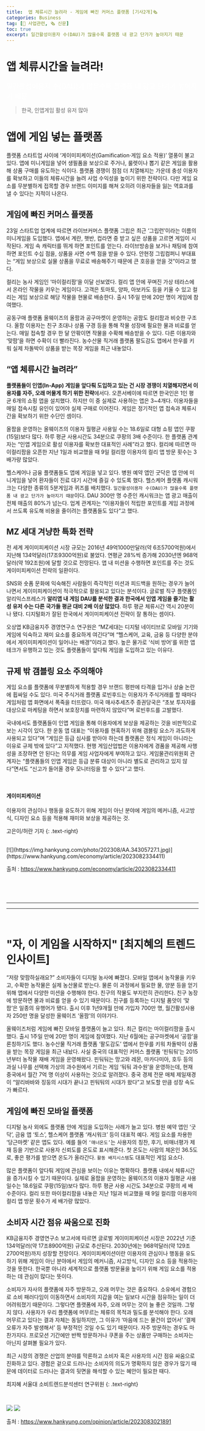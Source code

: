 ```yaml
---
title:  앱 체류시간 늘려라 - 게임에 빠진 커머스 플랫폼 [기사2개]🗞️
categories: Business
tag: [🦅 사업관련, 🗞️ 신문]
toc: true
excerpt: 일간활성이용자 수(DAU)가 많을수록 플랫폼 내 광고 단가가 높아지기 때문
--- 
```


<div class="notice--danger">
<h1>앱 체류시간을 늘려라!</h1>
<font size="4em" color="white">
일간활성이용자 수(DAU)가 많을수록 플랫폼 내 광고 단가가 높아지기 때문
</font>
</div>

> 한국, 인앱게임 활성 유저 많아

# 앱에 게임 넣는 플랫폼

플랫폼 스타트업 사이에 ‘게이미피케이션(Gamification·게임 요소 적용)’ 열풍이 불고 있다. 앱에 미니게임을 넣어 생필품을 보상으로 주거나, 룰렛이나 뽑기 같은 게임을 활용해 상품 구매를 유도하는 식이다. 플랫폼 경쟁이 점점 더 치열해지는 가운데 충성 이용자를 확보하고 이들의 체류시간을 늘려 사업 수익성을 높이기 위한 전략이다. 다만 게임 요소를 무분별하게 접목할 경우 브랜드 이미지를 해쳐 오히려 이용자들을 잃는 역효과를 낼 수 있다는 지적이 나온다.

## 게임에 빠진 커머스 플랫폼

23일 스타트업 업계에 따르면 라이브커머스 플랫폼 그립은 최근 ‘그립런’이라는 이름의 미니게임을 도입했다. 앱에서 계란, 햇반, 컵라면 중 받고 싶은 상품을 고르면 게임이 시작된다. 게임 속 캐릭터를 뛰게 하면 포인트를 얻는다. 라이브방송을 보거나 채팅에 참여하면 포인트 수십 점을, 상품을 사면 수백 점을 받을 수 있다. 안현정 그립컴퍼니 부대표는 “게임 보상으로 실물 상품을 무료로 배송해주기 때문에 큰 호응을 얻을 것”이라고 했다.

컬리는 농사 게임인 ‘마이컬리팜’을 이달 선보였다. 컬리 앱 안에 꾸며진 가상 테라스에서 온라인 작물을 키우는 게임이다. 고객은 토마토, 양파, 아보카도 등을 키울 수 있고 컬리는 게임 보상으로 해당 작물을 현물로 배송한다. 출시 1주일 만에 20만 명이 게임에 참여했다.

공동구매 플랫폼 올웨이즈의 올팜과 공구마켓이 운영하는 공팜도 컬리팜과 비슷한 구조다. 올팜 이용자는 친구 초대나 상품 구경 등을 통해 작물 성장에 필요한 물과 비료를 얻는다. 매일 접속할 경우 한 달 안팎이면 작물을 수확해 배송받을 수 있다. 다른 이용자와 ‘맞팜’을 하면 수확이 더 빨라진다. 농수산물 직거래 플랫폼 팔도감도 앱에서 한우를 키워 실제 차돌박이 상품을 받는 목장 게임을 최근 내놓았다.

## “앱 체류시간 늘려라”

**플랫폼들이 인앱(In-App) 게임을 앞다퉈 도입하고 있는 건 시장 경쟁이 치열해지면서 이용자를 자주, 오래 머물게 하기 위한 전략**에서다. 오픈서베이에 따르면 한국인은 1인 평균 6개의 쇼핑 앱을 설치했다. 하지만 이 중 실제로 사용하는 앱은 3~4개다. 이용자들을 매일 접속시킬 유인이 있어야 실제 구매로 이어진다. 게임은 정기적인 앱 접속과 체류시간을 확보하기 위한 수단인 셈이다.

올팜을 운영하는 올웨이즈의 이용자 월평균 사용일 수는 18.6일로 대형 쇼핑 앱인 쿠팡(15일)보다 많다. 하루 평균 사용시간도 34분으로 쿠팡의 3배 수준이다. 한 플랫폼 관계자는 “인앱 게임으로 활성 이용자를 확보한 대표적인 사례”라고 했다. 컬리에 따르면 마이컬리팜을 오픈한 지난 1일과 비교했을 때 9일 컬리팜 이용자의 컬리 앱 방문 횟수는 3배가량 많았다.

헬스케어나 금융 플랫폼들도 앱에 게임을 넣고 있다. 병원 예약 앱인 굿닥은 앱 안에 미니게임을 넣어 환자들이 진료 대기 시간에 즐길 수 있도록 했다. 헬스케어 플랫폼 캐시워크는 다양한 종류의 5분게임과 퀴즈를 배치했다. `일간활성이용자 수(DAU)가 많을수록 플랫폼 내 광고 단가가 높아지기 때문`이다. DAU 300만 명 수준인 캐시워크는 앱 광고 매출이 전체 매출의 80%가 넘는다. 업계 관계자는 “이용자들이 적립한 포인트를 게임 과정에서 쓰도록 유도해 비용을 줄이려는 플랫폼들도 있다”고 했다.

## MZ 세대 겨냥한 특화 전략

전 세계 게이미피케이션 시장 규모는 2016년 49억1000만달러(약 6조5700억원)에서 지난해 134억달러(17조9300억원)로 불었다. 연평균 28%씩 증가해 2030년엔 968억달러(약 192조원)에 달할 것으로 전망된다. 앱 내 미션을 수행하면 포인트를 주는 것도 게이미피케이션 전략의 일환이다.

SNS와 숏폼 문화에 익숙해진 사람들이 즉각적인 미션과 피드백을 원하는 경우가 늘어나면서 게이미피케이션이 적극적으로 활용되고 있다는 분석이다. 글로벌 직구 플랫폼인 알리익스프레스가 **알리앱 내 게임 DAU를 분석한 결과 한국에서 인앱 게임을 즐기는 활성 유저 수는 다른 국가들 평균 대비 2배 이상 많았다**. 하루 평균 체류시간 역시 20분이나 됐다. 디지털화가 잘된 한국에서 게이미피케이션 전략이 잘 통하는 셈이다.

오상엽 KB금융지주 경영연구소 연구원은 “MZ세대는 디지털 네이티브로 모바일 기기와 게임에 익숙하고 재미 요소를 중요하게 여긴다”며 “헬스케어, 교육, 금융 등 다양한 분야에서 게이미피케이션이 일어나는 배경”이라고 했다. 높은 물가로 ‘식비 방어’를 위한 앱테크가 유행하고 있는 것도 플랫폼들이 앞다퉈 게임을 도입하고 있는 이유다.

## 규제 밖 갬블링 요소 주의해야

게임 요소를 플랫폼에 무분별하게 적용할 경우 브랜드 평판에 타격을 입거나 상술 논란에 휩싸일 수도 있다. 미국 주식거래 플랫폼 로빈후드는 이용자가 주식거래를 할 때마다 게임처럼 앱 화면에서 폭죽을 터뜨렸다. 미국 매사추세츠주 증권당국은 “초보 투자자를 대상으로 마케팅을 하면서 보호장치를 마련하지 않았다”며 로빈후드를 고발했다.

국내에서도 플랫폼들이 인앱 게임을 통해 이용자에게 보상을 제공하는 것을 비판적으로 보는 시각이 있다. 한 운동 앱 대표는 “이용자를 현혹하기 위해 갬블링 요소가 과도하게 사용되고 있다”며 “게임은 등급 심사를 받아야 하는데 플랫폼은 정식 게임이 아니라는 이유로 규제 밖에 있다”고 지적했다. 현행 게임산업법은 이용자에게 경품을 제공해 사행성을 조장하면 안 된다는 의무를 게임 사업자에게 부여하고 있다. 게임물관리위원회 관계자는 “플랫폼들의 인앱 게임은 등급 분류 대상이 아니라 별도로 관리하고 있지 않다”면서도 “신고가 들어올 경우 모니터링을 할 수 있다”고 했다.

<br>

<div class="notice--info">
<h4>게이미피케이션</h4>
이용자의 관심이나 행동을 유도하기 위해 게임이 아닌 분야에 게임의 메커니즘, 사고방식, 디자인 요소 등을 적용해 재미와 보상을 제공하는 것.
</div>


고은이/허란 기자
{: .text-right}

<br>
[![](https://img.hankyung.com/photo/202308/AA.34305727.1.jpg)](https://www.hankyung.com/economy/article/2023082334411)


출처 : <https://www.hankyung.com/economy/article/2023082334411>

<br><br><br>

---
---

<br>

# "자, 이 게임을 시작하지"  [최지혜의 트렌드 인사이트]

“저랑 맞팜하실래요?” 소비자들이 디지털 농사에 빠졌다. 모바일 앱에서 농작물을 키우고, 수확한 농작물은 실제 농산물로 받는다. 물론 이 과정에서 필요한 물, 양분 등을 얻기 위해 앱에서 다양한 미션을 수행해야 한다. 친구의 작물도 부지런히 관리한다. 친구 농장에 방문하면 물과 비료를 얻을 수 있기 때문이다. 친구를 등록하는 디지털 품앗이 ‘맞팜’은 일종의 유행어가 됐다. 출시 이후 1년9개월 만에 가입자 700만 명, 월간활성사용자 250만 명을 달성한 올웨이즈 ‘올팜’의 이야기다.

올웨이즈처럼 게임에 빠진 모바일 플랫폼이 늘고 있다. 최근 컬리는 마이컬리팜을 출시했다. 출시 1주일 만에 20만 명이 게임에 참여했다. 지난 6월에는 공구마켓에서 ‘공팜’을 론칭하기도 했다. 농수산물 직거래 플랫폼 ‘팔도감도’ 앱에서 한우를 키워 차돌박이 상품을 받는 목장 게임을 최근 내놨다. 사실 중국의 대표적인 커머스 플랫폼 ‘핀둬둬’는 2015년부터 농작물 재배 게임을 운영해왔다. 핀둬둬는 망고와 레몬, 마카다미아, 호두 등의 과실 나무를 선택해 가상의 과수원에서 기르는 게임 ‘둬둬 과수원’을 운영하는데, 현재 중국에서 월간 7억 명 이상이 사용하는 것으로 알려졌다. 중국 경제 전문 매체 제일재경이 “알리바바와 징둥의 시대가 끝나고 핀둬둬의 시대가 왔다”고 보도할 만큼 성장 속도가 빠르다.

## 게임에 빠진 모바일 플랫폼

디지털 농사 외에도 플랫폼 안에 게임을 도입하는 사례가 늘고 있다. 병원 예약 앱인 ‘굿닥’, 금융 앱 ‘토스’, 헬스케어 플랫폼 ‘캐시워크’ 등이 대표적 예다. 게임 요소를 차용한 ‘당근마켓’ 같은 앱도 있다. 예를 들어 `‘매너온도’`는 사용자의 칭찬, 후기, 비매너평가 제재 등을 기반으로 사용자 신뢰도를 온도로 표시해준다. 첫 온도는 사람의 체온인 36.5도로, 좋은 평가를 받으면 온도가 올라간다. `활동 배지시스템`도 대표적인 게임 요소다.

많은 플랫폼이 앞다퉈 게임에 관심을 보이는 이유는 명확하다. 플랫폼 내에서 체류시간을 증가시킬 수 있기 때문이다. 실제로 올팜을 운영하는 올웨이즈의 이용자 월평균 사용일수는 18.6일로 쿠팡(15일)보다 많다. 하루 평균 사용 시간도 34분으로 쿠팡의 세 배 수준이다. 컬리 또한 마이컬리팜을 내놓은 지난 1일과 비교했을 때 9일 컬리팜 이용자의 컬리 앱 방문 횟수가 세 배가량 많았다.

## 소비자 시간 점유 싸움으로 진화

KB금융지주 경영연구소 보고서에 따르면 글로벌 게이미피케이션 시장은 2022년 기준 134억달러(약 17조8900억원) 규모로 추산된다. 2030년에는 968억달러(약 129조2700억원)까지 성장할 전망이다. 게이미피케이션이란 이용자의 관심이나 행동을 유도하기 위해 게임이 아닌 분야에서 게임의 메커니즘, 사고방식, 디자인 요소 등을 적용하는 것을 뜻한다. 한국뿐 아니라 세계적으로 플랫폼 방문율을 높이기 위해 게임 요소를 적용하는 데 관심이 많다는 뜻이다.

소비자가 자사의 플랫폼에 자주 방문하고, 오래 머무는 것은 중요하다. 소유에서 경험으로 소비 패러다임이 이동하면서 소비자의 지갑을 여는 일보다 시간을 점유하는 일이 더 어려워졌기 때문이다. 그렇다면 플랫폼에 자주, 오래 머무는 것이 늘 좋은 것일까. 그렇지 않다. 사용자가 우리 플랫폼에 머무르는 체류의 목적과 밀도를 분석해야 한다. 오래 머무르고 있다는 결과 자체는 동일하지만, 그 이유가 ‘마음에 드는 물건이 없어서’ ‘결제 오류가 자주 발생해서’ 등 부정적인 것일 수도 있기 때문이다. 자주 방문하는 경우도 마찬가지다. 프로모션 기간에만 반짝 방문하거나 쿠폰을 주는 상품만 구매하는 소비자는 아닌지 살펴볼 필요가 있다.

최근 시장의 경쟁은 산업의 분야를 막론하고 소비자 혹은 사용자의 시간 점유 싸움으로 진화하고 있다. 경험은 겉으로 드러나는 소비자의 의도가 명확하지 않은 경우가 많기 때문에 데이터로 드러나는 결과의 뒷면을 해석할 수 있는 혜안이 필요한 때다.

최지혜 서울대 소비트렌드분석센터 연구위원
{: .text-right}

<br>

[![](https://img.hankyung.com/photo/202308/AA.34366978.1.jpg)](https://www.hankyung.com/opinion/article/2023083021891)
[![](https://img.hankyung.com/photo/202308/AA.34367105.1.jpg)](https://www.hankyung.com/opinion/article/2023083021891)

출처 : <https://www.hankyung.com/opinion/article/2023083021891>